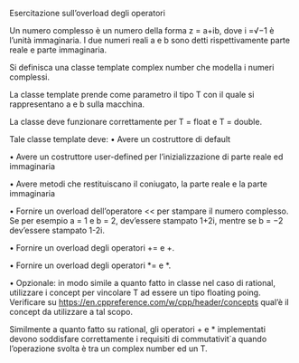 Esercitazione sull’overload degli operatori

Un numero complesso è un numero della forma z = a+ib, dove i =√−1 è l’unità immaginaria. I due numeri reali a e b sono detti rispettivamente parte reale e parte immaginaria.

Si definisca una classe template complex number che modella i numeri complessi. 

La classe template prende come parametro il tipo T con il quale si rappresentano a e b sulla macchina. 

La classe deve funzionare correttamente per T = float e T = double.

Tale classe template deve:
• Avere un costruttore di default

• Avere un costruttore user-defined per l’inizializzazione di parte reale ed immaginaria

• Avere metodi che restituiscano il coniugato, la parte reale e la parte immaginaria

• Fornire un overload dell’operatore << per stampare il numero complesso. Se per esempio a = 1 e b = 2, dev’essere stampato 1+2i, mentre se b = −2 dev’essere stampato 1-2i.

• Fornire un overload degli operatori += e +.

• Fornire un overload degli operatori *= e *.

• Opzionale: in modo simile a quanto fatto in classe nel caso di rational, utilizzare i concept per vincolare T ad essere un tipo floating poing.
Verificare su https://en.cppreference.com/w/cpp/header/concepts qual’è il concept da utilizzare a tal scopo.

Similmente a quanto fatto su rational, gli operatori + e * implementati devono soddisfare correttamente i requisiti di commutativit`a quando
l’operazione svolta è tra un complex number<T> ed un T.
